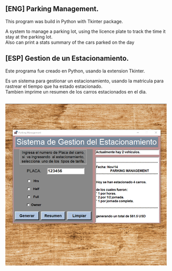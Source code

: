 ## [ENG] Parking Management.
This program was build in Python with Tkinter package.  

A system to manage a parking lot, using the licence plate to track the time it stay at the parking lot.  
Also can print a stats summary of the cars parked on the day

## [ESP] Gestion de un Estacionamiento.
Este programa fue creado en Python, usando la extension Tkinter.  

Es un sistema para gestionar un estacionamiento, usando la matricula para rastrear el tiempo que ha estado estacionado.  
Tambien imprime un resumen de los carros estacionados en el dia.

##
![Proyect's Image](https://github.com/crohum/portfolio_web/blob/main/assets/proyects/parking.png)
